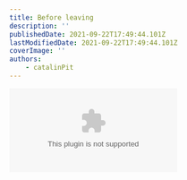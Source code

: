 ```yaml
---
title: Before leaving
description: ''
publishedDate: 2021-09-22T17:49:44.101Z
lastModifiedDate: 2021-09-22T17:49:44.101Z
coverImage: ''
authors:
    - catalinPit
---
```


<Embed
	type="youtube"
	url="https://youtu.be/TvRe8NLbF30?t=1255"
	title="Before leaving"
/>
